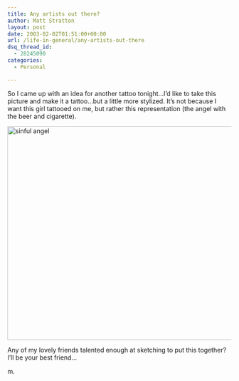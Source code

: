 ```yaml
---
title: Any artists out there?
author: Matt Stratton
layout: post
date: 2003-02-02T01:51:00+00:00
url: /life-in-general/any-artists-out-there
dsq_thread_id:
  - 28245090
categories:
  - Personal

---
```

So I came up with an idea for another tattoo tonight&#8230;I&#8217;d like to take this picture and make it a tattoo&#8230;but a little more stylized. It&#8217;s not because I want this girl tattooed on me, but rather this representation (the angel with the beer and cigarette).

<img src="http://www.windyhop.org/images/photos/unapproved/bad_angel-20011028121544.jpg" width="640" height="480" alt="sinful angel" />

Any of my lovely friends talented enough at sketching to put this together? I&#8217;ll be your best friend&#8230;

m.